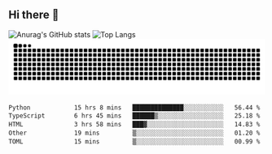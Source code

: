 ## Hi there 👋
![Anurag's GitHub stats](https://github-readme-stats.vercel.app/api?username=CNCoreSteb)
![Top Langs](https://github-readme-stats.vercel.app/api/top-langs/?username=CNCoreSteb)
<picture>
  <source media="(prefers-color-scheme: dark)" srcset="https://raw.githubusercontent.com/CNCoreSteb/CNCoreSteb/output/github-contribution-grid-snake-dark.svg">
  <source media="(prefers-color-scheme: light)" srcset="https://raw.githubusercontent.com/CNCoreSteb/CNCoreSteb/output/github-contribution-grid-snake.svg">
  <img alt="github contribution grid snake animation" src="https://raw.githubusercontent.com/CNCoreSteb/CNCoreSteb/output/github-contribution-grid-snake.svg">
</picture>

<!--START_SECTION:waka-->

```txt
Python            15 hrs 8 mins   ██████████████░░░░░░░░░░░   56.44 %
TypeScript        6 hrs 45 mins   ██████▒░░░░░░░░░░░░░░░░░░   25.18 %
HTML              3 hrs 58 mins   ███▓░░░░░░░░░░░░░░░░░░░░░   14.83 %
Other             19 mins         ▒░░░░░░░░░░░░░░░░░░░░░░░░   01.20 %
TOML              15 mins         ▒░░░░░░░░░░░░░░░░░░░░░░░░   00.99 %
```

<!--END_SECTION:waka-->


<!--
**CNCoreSteb/CNCoreSteb** is a ✨ _special_ ✨ repository because its `README.md` (this file) appears on your GitHub profile.

Here are some ideas to get you started:

- 🔭 I’m currently working on ...
- 🌱 I’m currently learning ...
- 👯 I’m looking to collaborate on ...
- 🤔 I’m looking for help with ...
- 💬 Ask me about ...
- 📫 How to reach me: ...
- 😄 Pronouns: ...
- ⚡ Fun fact: ...
-->
